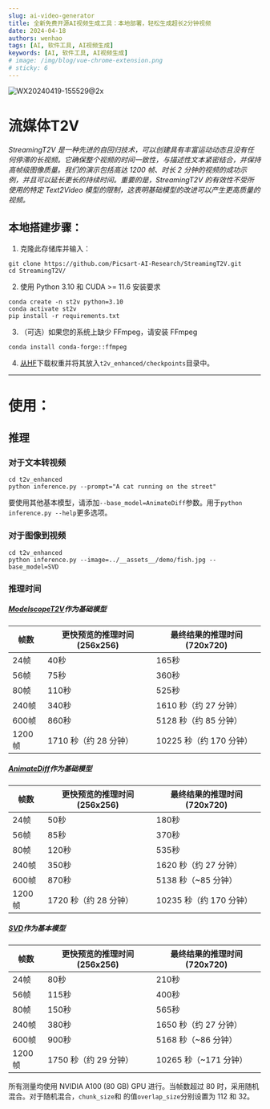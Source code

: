 ```yaml
---
slug: ai-video-generator
title: 全新免费开源AI视频生成工具：本地部署，轻松生成超长2分钟视频
date: 2024-04-18
authors: wenhao
tags: [AI, 软件工具, AI视频生成]
keywords: [AI, 软件工具, AI视频生成]
# image: /img/blog/vue-chrome-extension.png
# sticky: 6
---
```


![WX20240419-155529@2x](https://cdn.wenhaofree.com/gh/wenhaofree/Image/blog/WX20240419-155529@2x.png)

<!-- truncate -->

# 流媒体T2V


*StreamingT2V 是一种先进的自回归技术，可以创建具有丰富运动动态且没有任何停滞的长视频。它确保整个视频的时间一致性，与描述性文本紧密结合，并保持高帧级图像质量。我们的演示包括高达 1200 帧、时长 2 分钟的视频的成功示例，并且可以延长更长的持续时间。重要的是，StreamingT2V 的有效性不受所使用的特定 Text2Video 模型的限制，这表明基础模型的改进可以产生更高质量的视频。*





## 本地搭建步骤：

1. 克隆此存储库并输入：

```
git clone https://github.com/Picsart-AI-Research/StreamingT2V.git
cd StreamingT2V/
```

2. 使用 Python 3.10 和 CUDA >= 11.6 安装要求

```
conda create -n st2v python=3.10
conda activate st2v
pip install -r requirements.txt
```



3. （可选）如果您的系统上缺少 FFmpeg，请安装 FFmpeg

```
conda install conda-forge::ffmpeg
```

4. [从HF](https://huggingface.co/PAIR/StreamingT2V)下载权重并将其放入`t2v_enhanced/checkpoints`目录中。

------





# 使用：

## 推理



### 对于文本转视频



```
cd t2v_enhanced
python inference.py --prompt="A cat running on the street"
```



要使用其他基本模型，请添加`--base_model=AnimateDiff`参数。用于`python inference.py --help`更多选项。

### 对于图像到视频



```
cd t2v_enhanced
python inference.py --image=../__assets__/demo/fish.jpg --base_model=SVD
```



### 推理时间



##### [ModelscopeT2V](https://github.com/modelscope/modelscope)作为基础模型



| 帧数   | 更快预览的推理时间 (256x256) | 最终结果的推理时间 (720x720) |
| ------ | ---------------------------- | ---------------------------- |
| 24帧   | 40秒                         | 165秒                        |
| 56帧   | 75秒                         | 360秒                        |
| 80帧   | 110秒                        | 525秒                        |
| 240帧  | 340秒                        | 1610 秒（约 27 分钟）        |
| 600帧  | 860秒                        | 5128 秒（约 85 分钟）        |
| 1200帧 | 1710 秒（约 28 分钟）        | 10225 秒（约 170 分钟）      |

##### [AnimateDiff](https://github.com/guoyww/AnimateDiff)作为基础模型



| 帧数   | 更快预览的推理时间 (256x256) | 最终结果的推理时间 (720x720) |
| ------ | ---------------------------- | ---------------------------- |
| 24帧   | 50秒                         | 180秒                        |
| 56帧   | 85秒                         | 370秒                        |
| 80帧   | 120秒                        | 535秒                        |
| 240帧  | 350秒                        | 1620 秒（约 27 分钟）        |
| 600帧  | 870秒                        | 5138 秒（~85 分钟）          |
| 1200帧 | 1720 秒（约 28 分钟）        | 10235 秒（约 170 分钟）      |

##### [SVD](https://github.com/Stability-AI/generative-models)作为基本模型



| 帧数   | 更快预览的推理时间 (256x256) | 最终结果的推理时间 (720x720) |
| ------ | ---------------------------- | ---------------------------- |
| 24帧   | 80秒                         | 210秒                        |
| 56帧   | 115秒                        | 400秒                        |
| 80帧   | 150秒                        | 565秒                        |
| 240帧  | 380秒                        | 1650 秒（约 27 分钟）        |
| 600帧  | 900秒                        | 5168 秒（~86 分钟）          |
| 1200帧 | 1750 秒（约 29 分钟）        | 10265 秒（~171 分钟）        |

所有测量均使用 NVIDIA A100 (80 GB) GPU 进行。当帧数超过 80 时，采用随机混合。对于随机混合，`chunk_size`和 的值`overlap_size`分别设置为 112 和 32。
